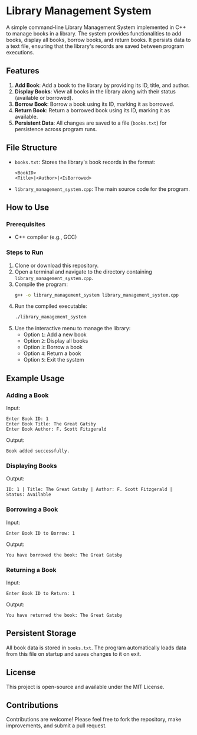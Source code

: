 # Library Management System

A simple command-line Library Management System implemented in C++ to manage books in a library. The system provides functionalities to add books, display all books, borrow books, and return books. It persists data to a text file, ensuring that the library's records are saved between program executions.

## Features

1. **Add Book**: Add a book to the library by providing its ID, title, and author.
2. **Display Books**: View all books in the library along with their status (available or borrowed).
3. **Borrow Book**: Borrow a book using its ID, marking it as borrowed.
4. **Return Book**: Return a borrowed book using its ID, marking it as available.
5. **Persistent Data**: All changes are saved to a file (`books.txt`) for persistence across program runs.

## File Structure

- `books.txt`: Stores the library's book records in the format:
  ```
  <BookID>
  <Title>|<Author>|<IsBorrowed>
  ```
- `library_management_system.cpp`: The main source code for the program.

## How to Use

### Prerequisites
- C++ compiler (e.g., GCC)

### Steps to Run
1. Clone or download this repository.
2. Open a terminal and navigate to the directory containing `library_management_system.cpp`.
3. Compile the program:
   ```bash
   g++ -o library_management_system library_management_system.cpp
   ```
4. Run the compiled executable:
   ```bash
   ./library_management_system
   ```
5. Use the interactive menu to manage the library:
   - Option `1`: Add a new book
   - Option `2`: Display all books
   - Option `3`: Borrow a book
   - Option `4`: Return a book
   - Option `5`: Exit the system

## Example Usage

### Adding a Book
Input:
```
Enter Book ID: 1
Enter Book Title: The Great Gatsby
Enter Book Author: F. Scott Fitzgerald
```
Output:
```
Book added successfully.
```

### Displaying Books
Output:
```
ID: 1 | Title: The Great Gatsby | Author: F. Scott Fitzgerald | Status: Available
```

### Borrowing a Book
Input:
```
Enter Book ID to Borrow: 1
```
Output:
```
You have borrowed the book: The Great Gatsby
```

### Returning a Book
Input:
```
Enter Book ID to Return: 1
```
Output:
```
You have returned the book: The Great Gatsby
```

## Persistent Storage
All book data is stored in `books.txt`. The program automatically loads data from this file on startup and saves changes to it on exit.

## License
This project is open-source and available under the MIT License.

## Contributions
Contributions are welcome! Please feel free to fork the repository, make improvements, and submit a pull request.
